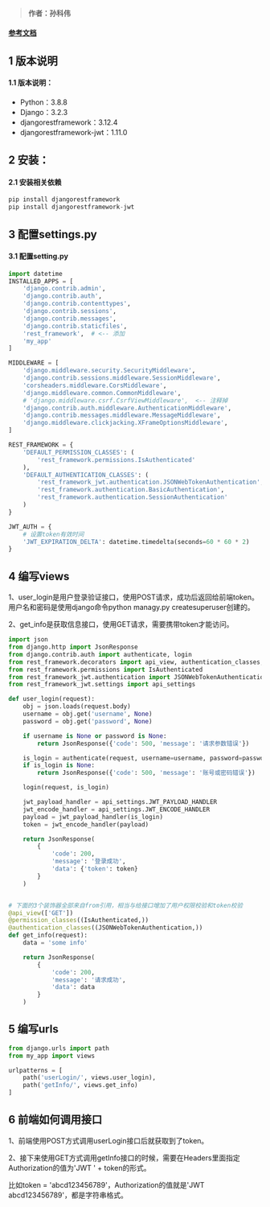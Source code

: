 > #### 作者：孙科伟
#### [ 参考文档](https://zhuanlan.zhihu.com/p/258752405)
## 1 版本说明
#### 1.1 版本说明：
- Python：3.8.8
- Django：3.2.3
- djangorestframework：3.12.4
- djangorestframework-jwt：1.11.0
## 2 安装：
#### 2.1 安装相关依赖
``` python
pip install djangorestframework
pip install djangorestframework-jwt
```
## 3 配置settings.py
#### 3.1 配置setting.py
```python
import datetime
INSTALLED_APPS = [
    'django.contrib.admin',
    'django.contrib.auth',
    'django.contrib.contenttypes',
    'django.contrib.sessions',
    'django.contrib.messages',
    'django.contrib.staticfiles',
    'rest_framework',  # <-- 添加
    'my_app'
]

MIDDLEWARE = [
    'django.middleware.security.SecurityMiddleware',
    'django.contrib.sessions.middleware.SessionMiddleware',
    'corsheaders.middleware.CorsMiddleware',
    'django.middleware.common.CommonMiddleware',
    # 'django.middleware.csrf.CsrfViewMiddleware',  <-- 注释掉
    'django.contrib.auth.middleware.AuthenticationMiddleware',
    'django.contrib.messages.middleware.MessageMiddleware',
    'django.middleware.clickjacking.XFrameOptionsMiddleware',
]

REST_FRAMEWORK = {
    'DEFAULT_PERMISSION_CLASSES': (
        'rest_framework.permissions.IsAuthenticated'
    ),
    'DEFAULT_AUTHENTICATION_CLASSES': (
        'rest_framework_jwt.authentication.JSONWebTokenAuthentication',
        'rest_framework.authentication.BasicAuthentication',
        'rest_framework.authentication.SessionAuthentication'
    )
}

JWT_AUTH = {
    # 设置token有效时间
    'JWT_EXPIRATION_DELTA': datetime.timedelta(seconds=60 * 60 * 2)
}
```
## 4 编写views
1、user_login是用户登录验证接口，使用POST请求，成功后返回给前端token。用户名和密码是使用django命令python managy.py createsuperuser创建的。

2、get_info是获取信息接口，使用GET请求，需要携带token才能访问。
```python
import json
from django.http import JsonResponse
from django.contrib.auth import authenticate, login
from rest_framework.decorators import api_view, authentication_classes, permission_classes
from rest_framework.permissions import IsAuthenticated
from rest_framework_jwt.authentication import JSONWebTokenAuthentication
from rest_framework_jwt.settings import api_settings

def user_login(request):
    obj = json.loads(request.body)
    username = obj.get('username', None)
    password = obj.get('password', None)

    if username is None or password is None:
        return JsonResponse({'code': 500, 'message': '请求参数错误'})

    is_login = authenticate(request, username=username, password=password)
    if is_login is None:
        return JsonResponse({'code': 500, 'message': '账号或密码错误'})

    login(request, is_login)

    jwt_payload_handler = api_settings.JWT_PAYLOAD_HANDLER
    jwt_encode_handler = api_settings.JWT_ENCODE_HANDLER
    payload = jwt_payload_handler(is_login)
    token = jwt_encode_handler(payload)

    return JsonResponse(
        {
            'code': 200,
            'message': '登录成功',
            'data': {'token': token}
        }
    )


# 下面的3个装饰器全部来自from引用，相当与给接口增加了用户权限校验和token校验
@api_view(['GET'])
@permission_classes((IsAuthenticated,))
@authentication_classes((JSONWebTokenAuthentication,))
def get_info(request):
    data = 'some info'

    return JsonResponse(
        {
            'code': 200,
            'message': '请求成功',
            'data': data
        }
    )
```
## 5 编写urls
```python
from django.urls import path
from my_app import views

urlpatterns = [
    path('userLogin/', views.user_login),
    path('getInfo/', views.get_info)
]
```
## 6 前端如何调用接口
1、前端使用POST方式调用userLogin接口后就获取到了token。

2、接下来使用GET方式调用getInfo接口的时候，需要在Headers里面指定Authorization的值为'JWT ' + token的形式。

比如token = 'abcd123456789'，Authorization的值就是'JWT abcd123456789'，都是字符串格式。